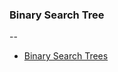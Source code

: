 ### Binary Search Tree
--

- [Binary Search Trees](https://github.com/zhorton34/data-structures-algorithms-101/blob/master/structures/binary-search-tree.js)


